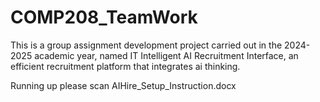 # COMP208_TeamWork
This is a group assignment development project carried out in the 2024-2025 academic year, named IT Intelligent AI Recruitment Interface, an efficient recruitment platform that integrates ai thinking.

Running up please scan AIHire_Setup_Instruction.docx
